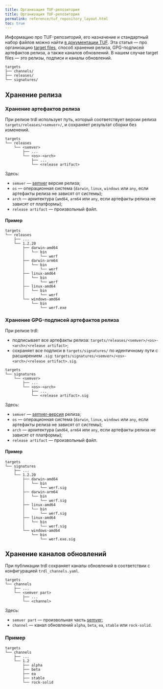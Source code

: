 ```yaml
---
title: Организация TUF-репозитория
title: Организация TUF-репозитория
permalink: reference/tuf_repository_layout.html
toc: true
---
```


Информацию про TUF-репозиторий, его назначение и стандартный набор файлов можно найти [в документации TUF](https://theupdateframework.github.io/specification/latest/#the-repository). Эта статья — про организацию [target files](https://theupdateframework.github.io/specification/latest/#target-files), способ хранения релиза, GPG-подписей артефактов релиза, а также каналов обновлений. В нашем случае target files — это релизы, подписи и каналы обновлений.

```
targets
├── channels/
├── releases/
└── signatures/
```

## Хранение релиза

### Хранение артефактов релиза

При релизе trdl использует путь, который соответствует версии релиза `targets/releases/<semver>/`, и сохраняет результат сборки без изменений.

```
targets
└── releases
    └── <semver>
        ├── ...
        └── <os>-<arch>
            ├── ...
            └── <release artifact>
```

Здесь:

- `semver` — [semver](https://semver.org/lang/ru) версия релиза;
- `os` — операционная система (`darwin`, `linux`, `windows` или `any`, если артефакты релиза не зависят от системы);
- `arch` — архитектура (`amd64`, `arm64` или `any`, если артефакты релиза не зависят от платформы);
- `release artifact` — произвольный файл.

#### Пример

```
targets
└── releases
    ├── ...
    └── 1.2.20
        ├── darwin-amd64
        │   └── bin
        │       └── werf
        ├── darwin-arm64
        │   └── bin
        │       └── werf
        ├── linux-amd64
        │   └── bin
        │       └── werf
        ├── linux-amd64
        │   └── bin
        │       └── werf
        └── windows-amd64
            └── bin
                └── werf.exe
```

### Хранение GPG-подписей артефактов релиза

При релизе trdl:
* подписывает все артефакты релиза: `targets/releases/<semver>/<os>-<arch>/<release artifact>`;
* сохраняет все подписи в `targets/signatures/` по идентичному пути с расширением `.sig`: `targets/signatures/<semver>/<os>-<arch>/<release artifact>.sig`.

```
targets
└── signatures
    └── <semver>
        ├── ...
        └── <os>-<arch>
            ├── ...
            └── <release artifact>.sig
```

Здесь:

- `semver` — [semver-версия](https://semver.org/lang/ru) релиза;
- `os` — операционная система (`darwin`, `linux`, `windows` или `any`, если артефакты релиза не зависят от системы);
- `arch` — архитектура (`amd64`, `arm64` или `any`, если артефакты релиза не зависят от платформы);
- `release artifact` — произвольный файл.

#### Пример

```
targets
└── signatures
    ├── ...
    └── 1.2.20
        ├── darwin-amd64
        │   └── bin
        │       └── werf.sig
        ├── darwin-arm64
        │   └── bin
        │       └── werf.sig
        ├── linux-amd64
        │   └── bin
        │       └── werf.sig
        ├── linux-amd64
        │   └── bin
        │       └── werf.sig
        └── windows-amd64
            └── bin
                └── werf.exe.sig
```

## Хранение каналов обновлений

При публикации trdl сохраняет каналы обновлений в соответствии с конфигурацией `trdl_channels.yaml`.

```
targets
└── channels
    ├── ...
    └── <semver part>
        ├── ...
        └── <channel>
```

Здесь:

- `semver part` — произвольная часть [semver](https://semver.org/lang/ru);
- `channel` — канал обновлений `alpha`, `beta`, `ea`, `stable` или `rock-solid`.

### Пример

```
targets
└── channels
    ├── ...
    └── 1.2
        ├── alpha
        ├── beta
        ├── ea
        ├── stable
        └── rock-solid
```
